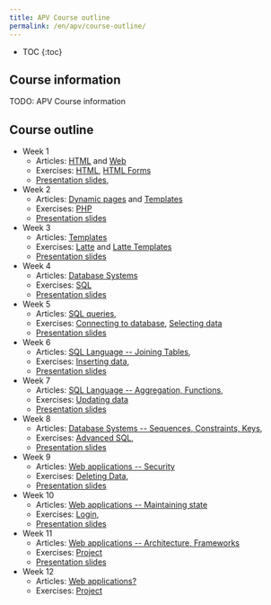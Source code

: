 ```yaml
---
title: APV Course outline
permalink: /en/apv/course-outline/
---
```


* TOC
{:toc}

## Course information
TODO: APV Course information

## Course outline

- Week 1
    - Articles: [HTML](/en/apv/articles/html/) and [Web](/en/apv/articles/web/)
    - Exercises: [HTML](/en/apv/walkthrough/html/), [HTML Forms](/en/apv/walkthrough/html-forms/)
    - [Presentation slides](/en/apv/slides/web-internet/),
- Week 2
    - Articles: [Dynamic pages](todo) and [Templates](todo)
    - Exercises: [PHP](/en/apv/dynamic-page/)
    - [Presentation slides](/en/apv/slides/html/)
- Week 3
    - Articles: [Templates](todo)
    - Exercises: [Latte](/en/apv/walkthrough/templates/) and [Latte Templates](/en/apv/walkthrough/templates-layouts/)
    - [Presentation slides](/en/apv/slides/database-systems/)
- Week 4
    - Articles: [Database Systems](todo)
    - Exercises: [SQL](/en/apv/walkthrough/database/)
    - [Presentation slides](todo)
- Week 5
    - Articles: [SQL queries](todo),
    - Exercises: [Connecting to database](/en/apv/walkthrough/backend/), [Selecting data](/en/apv/walkthrough/backend-select/)
    - [Presentation slides](todo)
- Week 6
    - Articles: [SQL Language -- Joining Tables](todo),
    - Exercises: [Inserting data](/en/apv/walkthrough/backend-insert/),
    - [Presentation slides](todo)
- Week 7
    - Articles: [SQL Language -- Aggregation, Functions](todo),
    - Exercises: [Updating data](/en/apv/walkthrough/backend-update/)
    - [Presentation slides](todo)
- Week 8
    - Articles: [Database Systems -- Sequences, Constraints, Keys](todo),
    - Exercises: [Advanced SQL](todo),
    - [Presentation slides](todo)
- Week 9
    - Articles: [Web applications -- Security](todo)
    - Exercises: [Deleting Data](/en/apv/walkthrough/backend-delete),
    - [Presentation slides](todo)
- Week 10
    - Articles: [Web applications -- Maintaining state](todo)
    - Exercises: [Login](todo),
    - [Presentation slides](todo)
- Week 11
    - Articles: [Web applications -- Architecture, Frameworks](todo)
    - Exercises: [Project](todo)
    - [Presentation slides](todo)
- Week 12
    - Articles: [Web applications? ](todo)
    - Exercises: [Project](todo)
